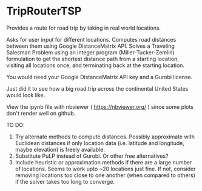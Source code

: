 # TripRouterTSP
Provides a route for road trip by taking in real world locations.

Asks for user input for different locations. Computes road distances between them using Google DistanceMatrix API. Solves a Traveling Salesman Problem using an integer program (Miller-Tucker-Zemlin) formulation to get the shortest distance path from a starting location, visiting all locations once, and terminating back at the starting location.

You would need your Google DistanceMatrix API key and a Gurobi license.

Just did it to see how a big road trip across the continental United States would look like.

View the ipynb file with nbviewer ( https://nbviewer.org/ ) since some plots don't render well on github.

TO DO:
1. Try alternate methods to compute distances. Possibly approximate with Euclidean distances if only location data (i.e. latitude and longitude, maybe elevation) is freely available.
2. Substitute PuLP instead of Gurobi. Or other free alternatives?
3. Include heuristic or approximation methods if there are a large number of locations. Seems to work upto ~20 locations just fine. If not, consider removing locations too close to one another (when compared to others) if the solver takes too long to converge. 
